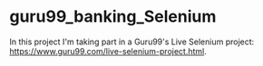 # guru99_banking_Selenium
In this project I'm taking part in a Guru99's Live Selenium project: https://www.guru99.com/live-selenium-project.html.
